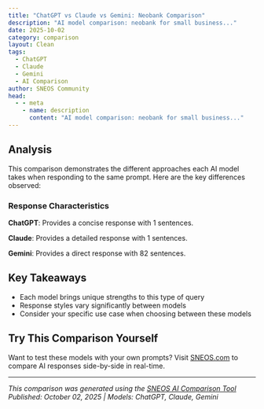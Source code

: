 ```yaml
---
title: "ChatGPT vs Claude vs Gemini: Neobank Comparison"
description: "AI model comparison: neobank for small business..."
date: 2025-10-02
category: comparison
layout: Clean
tags:
  - ChatGPT
  - Claude
  - Gemini
  - AI Comparison
author: SNEOS Community
head:
  - - meta
    - name: description
      content: "AI model comparison: neobank for small business..."
---
```


<ChatComparison
  title="ChatGPT vs Claude vs Gemini: Neobank Comparison"
  prompt="neobank for small business"
  :responses='{
    "ChatGPT": "Error calling OpenAI API.",
    "Claude": "Here\u0027s an overview of neobanks focused on small businesses:\n\n## Top Small Business Neobanks\n\n### **Novo**\n- **Focus**: Freelancers and small businesses\n- **Features**: No monthly fees, integrations with accounting software, invoicing tools\n- **Best for**: Solo entrepreneurs and startups\n\n### **Mercury**\n- **Focus**: Startups and tech companies\n- **Features**: Multiple account types, savings accounts, API access, venture debt connections\n- **Best for**: Tech startups and growing businesses\n\n### **Bluevine**\n- **Focus**: Small to medium businesses\n- **Features**: Business checking, invoice factoring, lines of credit, bill pay\n- **Best for**: Businesses needing credit options\n\n### **Lili**\n- **Focus**: Freelancers and gig workers\n- **Features**: Automatic expense categorization, tax bucket savings, real-time notifications\n- **Best for**: Independent contractors\n\n### **Relay**\n- **Focus**: Small businesses and e-commerce\n- **Features**: Multiple accounts, team access, automated savings, integrations\n- **Best for**: Online businesses\n\n## Key Benefits of Business Neobanks\n\n\u2705 **Lower fees** than traditional banks\n\u2705 **Digital-first** experience\n\u2705 **Quick account setup**\n\u2705 **Integrated financial tools**\n\u2705 **Real-time notifications**\n\u2705 **Better user interfaces**\n\n## Considerations\n\n\u26A0\uFE0F Limited physical locations\n\u26A0\uFE0F May lack some traditional banking services\n\u26A0\uFE0F FDIC insurance varies by partner bank\n\nWould you like more details about any specific neobank or particular features for your business needs?",
    "Gemini": "Okay, let\u0027s explore neobanks for small businesses!  I\u0027ll break down the pros, cons, key features, and some popular options to help you understand if they might be a good fit for your business.\n\n**What is a Neobank (and why consider one)?**\n\nA neobank is essentially a bank that operates *entirely* online. They don\u0027t have physical branches.  They leverage technology to offer banking services, often with a focus on user experience, lower fees, and specialized features for specific niches (like small businesses).\n\n**Why Small Businesses Might Consider a Neobank:**\n\n*   **Lower Fees:**  Neobanks often have lower or fewer fees compared to traditional banks. This can include no monthly maintenance fees, low transaction fees, or competitive foreign exchange rates.\n*   **Ease of Use \u0026 Speed:** Setting up an account is usually faster and easier online.  Many neobanks offer user-friendly mobile apps and online dashboards.  Processing payments, sending invoices, and managing finances can be streamlined.\n*   **Integration with Other Tools:** Many neobanks integrate directly with popular accounting software like QuickBooks or Xero, and payment processors like Stripe. This helps automate bookkeeping and financial management.\n*   **Specialized Features:** Some neobanks focus specifically on small businesses and offer features like:\n    *   **Expense management tools:**  Categorizing expenses, tracking receipts, and generating reports.\n    *   **Invoice management:** Creating and sending invoices, tracking payments, and automating reminders.\n    *   **Cash flow forecasting:**  Predicting future cash flow based on historical data.\n    *   **Business credit cards with rewards:** Often with cash back or other perks designed for business expenses.\n    *   **Early access to funds:**  Potentially get paid faster than waiting for traditional bank processing times.\n    *   **Virtual cards:** For secure online spending.\n*   **Innovation:** Neobanks tend to be more innovative and quicker to adopt new technologies than traditional banks.\n\n**Potential Downsides of Neobanks:**\n\n*   **No Physical Branches:**  This can be a drawback for businesses that need in-person banking services, such as depositing large amounts of cash or getting a cashier\u0027s check quickly.\n*   **FDIC Insurance Limits:** While most neobanks partner with FDIC-insured banks to protect your deposits, it\u0027s crucial to confirm the insurance coverage and understand the limits (typically $250,000 per depositor, per insured bank).\n*   **Limited Services:**  Neobanks might not offer the full range of services that a traditional bank does, such as complex loan products or wealth management.\n*   **Customer Support:** Customer support is primarily online or via phone. If you prefer face-to-face interaction, this may not be ideal.  Customer service quality can vary.\n*   **Newer Companies:** Some neobanks are relatively new, which means they might not have the same track record and stability as established banks. Due diligence is key.\n\n**Key Features to Look For in a Neobank for Your Small Business:**\n\n*   **Fees:**  Monthly fees, transaction fees, overdraft fees, ATM fees (if applicable), foreign transaction fees.\n*   **Account Types:** Checking accounts, savings accounts, money market accounts.\n*   **Payment Processing:**  Integration with payment gateways like Stripe, Square, PayPal. Ability to send and receive ACH transfers.\n*   **Debit/Credit Cards:**  Business debit cards, business credit cards (rewards, limits, etc.).\n*   **Integrations:**  QuickBooks, Xero, other accounting software, and business tools.\n*   **Expense Management:**  Expense tracking, receipt scanning, categorization.\n*   **Invoicing:**  Invoice creation, sending, tracking, payment reminders.\n*   **Customer Support:**  Availability, responsiveness, and channels (phone, email, chat).\n*   **Security:**  FDIC insurance, data encryption, fraud prevention measures.\n*   **Cash Deposit Options:**  If you handle cash, understand how you can deposit it (e.g., through a partner network).\n*   **Mobile App:**  User-friendliness, features, and reviews.\n*   **International Transfers:** If you need to send or receive money internationally.\n\n**Popular Neobanks for Small Businesses (Examples - Research current offerings):**\n\n*   **Mercury:** Focuses on startups and tech companies. Offers banking APIs, venture debt, and integrations with various business tools.\n*   **Novo:**  Designed for small business owners.  Offers integrations with Stripe, Xero, and other platforms, and no-fee banking.\n*   **Brex:** Primarily geared toward startups and high-growth companies. Offers corporate credit cards, expense management tools, and travel rewards.\n*   **Found:** Specifically built for freelancers and self-employed individuals. Integrates banking, bookkeeping, and tax preparation.\n*   **Relay:**  Offers multiple checking accounts, collaboration features, and integrations with accounting software. Aims to help businesses manage their cash flow more effectively.\n*   **Lili:**  Designed for freelancers and independent contractors.  Offers features like expense tracking, tax savings tools, and early paycheck access.\n*   **BlueVine:** Offers business checking accounts and lending products. Focuses on providing financing solutions for small businesses.\n*   **Grasshopper Bank:** A digital bank with some physical presence, focused on small businesses.\n\n**Important Considerations Before Choosing:**\n\n1.  **Your Specific Needs:** What are your biggest pain points with your current banking situation? What features are most important to you?\n2.  **Research \u0026 Compare:** Don\u0027t just choose the first neobank you find. Read reviews, compare fees, and evaluate the features of different providers.\n3.  **Read the Fine Print:**  Understand the terms and conditions, including fees, limitations, and security measures.\n4.  **Consider a Hybrid Approach:** You might choose to use a neobank for certain functions (like expense management or online payments) and keep a traditional bank account for other needs (like cash deposits or loans).\n\n**To give you the BEST recommendations for *your* situation, tell me more about your business:**\n\n*   **What type of business do you have?** (e.g., e-commerce, freelance, retail, consulting)\n*   **How much cash do you handle regularly?**\n*   **What are your biggest banking needs?** (e.g., easy online payments, expense tracking, integrations with accounting software, business credit card)\n*   **Do you need lending products?** (loans, lines of credit)\n*   **Do you handle international transactions?**\n*   **What is your monthly transaction volume?** (Rough estimate)\n*   **What accounting software do you use?**\n\nOnce I have this information, I can give you more tailored recommendations and advice. Good luck!\n"
  }'
  published-date="08:14"
/>

## Analysis

This comparison demonstrates the different approaches each AI model takes when responding to the same prompt. Here are the key differences observed:

### Response Characteristics

**ChatGPT**: Provides a concise response with 1 sentences. 

**Claude**: Provides a detailed response with 1 sentences. 

**Gemini**: Provides a direct response with 82 sentences. 

## Key Takeaways

- Each model brings unique strengths to this type of query
- Response styles vary significantly between models
- Consider your specific use case when choosing between these models

## Try This Comparison Yourself

Want to test these models with your own prompts? Visit [SNEOS.com](https://sneos.com) to compare AI responses side-by-side in real-time.

---

*This comparison was generated using the [SNEOS AI Comparison Tool](https://sneos.com)*
*Published: October 02, 2025 | Models: ChatGPT, Claude, Gemini*
